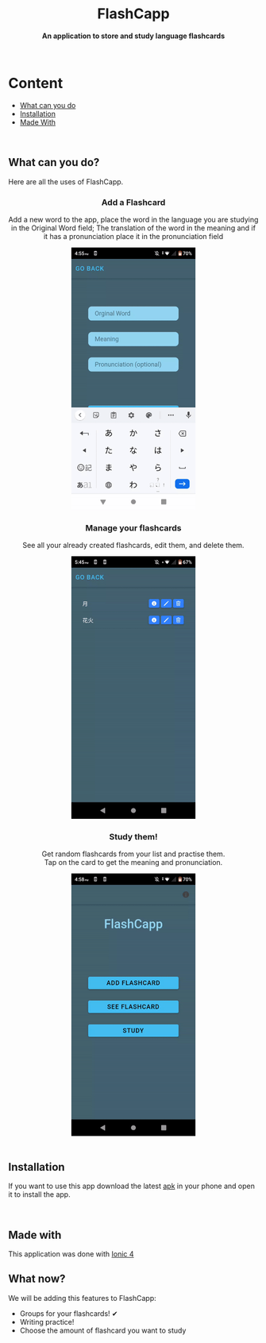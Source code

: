  <h1 align="center">FlashCapp</h3>
 <p align="center"><b>An application to store and study language flashcards</b></p>
 <br>
<h1>Content</h1>
<ul>
 <li><a href="#users">What can you do<a/></li>
 <li><a href="#insta">Installation<a/></li>
 <li><a href="#made">Made With<a/></li>
</ul>
<br>
 <h2 id="uses"><b>What can you do?</b></h2>
 <p>Here are all the uses of FlashCapp.
 <h3 align="center">Add a Flashcard</h3>
 <p align="center">Add a new word to the app, place the word in the language you are studying in the Original Word field; The translation of the word in the meaning and if it has a pronunciation place it in the pronunciation field</p>
 <!-- Add image or gif-->
 <div align="center">
  <img width="250px" src="addgif.gif" alt="add flashcard gif">
 </div>
 <h3 align="center">Manage your flashcards</h3>
 <p align="center">See all your already created flashcards, edit them, and delete them.</p>
 <!-- Add image or gif-->
<div align="center">
  <img width="250px" src="seegif.gif" alt="see flashcard gif">
 </div>
 <h3 align="center">Study them!</h3>
 <p align="center">Get random flashcards from your list and practise them.<br>Tap on the card to get the meaning and pronunciation.</p>
 <!-- Add image or gif-->
 <div align="center">
  <img width="250px" src="studygif.gif" alt="study flashcard gif">
 </div>
 <br>
 <h2 id="insta">Installation</h2>
 <p>If you want to use this app download the latest <a href="https://github.com/IvanTorres21/FlashCappIonic/releases/tag/v2.0.1">apk</a> in your phone and open it to install the app.</p>
 <br>
 <h2 id="made">Made with</h2>
 <p>This application was done with <a href="https://ionicframework.com/">Ionic 4</a>
 <h2 id="now">What now?</h2>
 <p>We will be adding this features to FlashCapp:</p>
 <ul>
 <li>Groups for your flashcards! ✔</li>
 <li>Writing practice!</li>
 <li>Choose the amount of flashcard you want to study</li>
 </ul>
